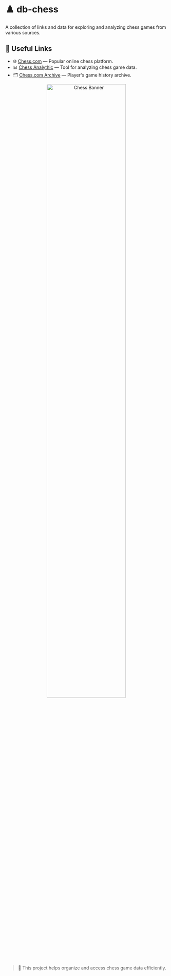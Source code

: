 # ♟️ db-chess

A collection of links and data for exploring and analyzing chess games from various sources.

## 🔗 Useful Links

- 🌐 [Chess.com](https://www.chess.com/home) — Popular online chess platform.
- 📊 [Chess Analythic](http://chess.wintrcat.uk/) — Tool for analyzing chess game data.
- 🗂️ [Chess.com Archive](https://www.chess.com/games/archive/raflyasligalek) — Player's game history archive.

<p align="center">
  <img src="https://github.com/user-attachments/assets/b56d1050-9f75-401a-9a44-b53de3dbf051" alt="Chess Banner" width="70%">
</p>

> 🎯 This project helps organize and access chess game data efficiently.
